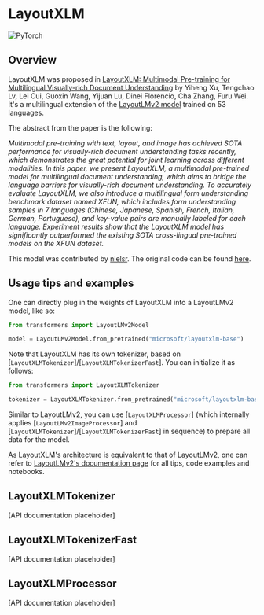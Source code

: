 <!--Copyright 2021 The HuggingFace Team. All rights reserved.

Licensed under the Apache License, Version 2.0 (the "License"); you may not use this file except in compliance with
the License. You may obtain a copy of the License at

http://www.apache.org/licenses/LICENSE-2.0

Unless required by applicable law or agreed to in writing, software distributed under the License is distributed on
an "AS IS" BASIS, WITHOUT WARRANTIES OR CONDITIONS OF ANY KIND, either express or implied. See the License for the
specific language governing permissions and limitations under the License.

⚠️ Note that this file is in Markdown but contain specific syntax for our doc-builder (similar to MDX) that may not be
rendered properly in your Markdown viewer.

-->

# LayoutXLM

<div class="flex flex-wrap space-x-1">
<img alt="PyTorch" src="https://img.shields.io/badge/PyTorch-DE3412?style=flat&logo=pytorch&logoColor=white">
</div>

## Overview

LayoutXLM was proposed in [LayoutXLM: Multimodal Pre-training for Multilingual Visually-rich Document Understanding](https://arxiv.org/abs/2104.08836) by Yiheng Xu, Tengchao Lv, Lei Cui, Guoxin Wang, Yijuan Lu, Dinei Florencio, Cha
Zhang, Furu Wei. It's a multilingual extension of the [LayoutLMv2 model](https://arxiv.org/abs/2012.14740) trained
on 53 languages.

The abstract from the paper is the following:

*Multimodal pre-training with text, layout, and image has achieved SOTA performance for visually-rich document
understanding tasks recently, which demonstrates the great potential for joint learning across different modalities. In
this paper, we present LayoutXLM, a multimodal pre-trained model for multilingual document understanding, which aims to
bridge the language barriers for visually-rich document understanding. To accurately evaluate LayoutXLM, we also
introduce a multilingual form understanding benchmark dataset named XFUN, which includes form understanding samples in
7 languages (Chinese, Japanese, Spanish, French, Italian, German, Portuguese), and key-value pairs are manually labeled
for each language. Experiment results show that the LayoutXLM model has significantly outperformed the existing SOTA
cross-lingual pre-trained models on the XFUN dataset.*

This model was contributed by [nielsr](https://huggingface.co/nielsr). The original code can be found [here](https://github.com/microsoft/unilm).

## Usage tips and examples

One can directly plug in the weights of LayoutXLM into a LayoutLMv2 model, like so:

```python
from transformers import LayoutLMv2Model

model = LayoutLMv2Model.from_pretrained("microsoft/layoutxlm-base")
```

Note that LayoutXLM has its own tokenizer, based on
[`LayoutXLMTokenizer`]/[`LayoutXLMTokenizerFast`]. You can initialize it as
follows:

```python
from transformers import LayoutXLMTokenizer

tokenizer = LayoutXLMTokenizer.from_pretrained("microsoft/layoutxlm-base")
```

Similar to LayoutLMv2, you can use [`LayoutXLMProcessor`] (which internally applies
[`LayoutLMv2ImageProcessor`] and
[`LayoutXLMTokenizer`]/[`LayoutXLMTokenizerFast`] in sequence) to prepare all
data for the model.

<Tip>

As LayoutXLM's architecture is equivalent to that of LayoutLMv2, one can refer to [LayoutLMv2's documentation page](layoutlmv2) for all tips, code examples and notebooks.
</Tip>

## LayoutXLMTokenizer

[API documentation placeholder]

## LayoutXLMTokenizerFast

[API documentation placeholder]

## LayoutXLMProcessor

[API documentation placeholder]